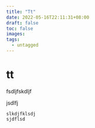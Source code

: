 ```yaml
---
title: "Tt"
date: 2022-05-16T22:11:31+08:00
draft: false
toc: false
images:
tags: 
  - untagged
---
```


# tt

fsdljfskdljf

jsdlfj

```
slkdjfklsdj
sjdflsd

```

